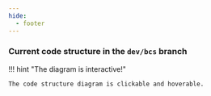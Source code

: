 ```yaml
---
hide:
  - footer
---
```


### Current code structure in the `dev/bcs` branch

<div id="code-structure"></div>

!!! hint "The diagram is interactive!"

    The code structure diagram is clickable and hoverable. 